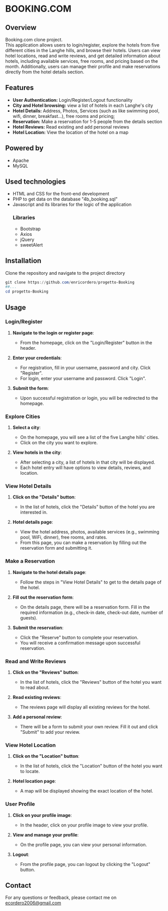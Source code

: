 # BOOKING.COM
## Overview
Booking.com clone project.<br> This application allows users to login/register, explore the hotels from five different cities in the Langhe hills, and browse their hotels. Users can view hotel locations, read and write reviews, and get detailed information about hotels, including available services, free rooms, and pricing based on the month. Additionally, users can manage their profile and make reservations directly from the hotel details section.
## Features
<ul>
    <li><b>User Authentication:</b> Login/Register/Logout functionality</li>
    <li><b>City and Hotel browsing:</b> view a list of hotels in each Langhe's city</li>
    <li><b>Hotel Details:</b> Address, Photos, Services (such as like swimming pool, wifi, dinner, breakfast...), free rooms and pricing;</li>
    <li><b>Reservation:</b> Make a reservation for 1-5 people from the details section </li>
    <li><b>Hotel Reviews:</b> Read existing and add personal reviews</li>
    <li><b>Hotel Location:</b> View the location of the hotel on a map </li>
</ul>

## Powered by
- Apache
- MySQL

## Used technologies
- HTML and CSS for the front-end development
- PHP to get data on the database "4b_booking.sql"
- Javascript and its libraries for the logic of the application
    ### Libraries
    - Bootstrap
    - Axios
    - jQuery
    - sweetAlert

## Installation
Clone the repository and navigate to the project directory<br>
```powershell
git clone https://github.com/enricordero/progetto-Booking
##...
cd progetto-Booking
```

## Usage
### Login/Register

1. **Navigate to the login or register page**:
   - From the homepage, click on the "Login/Register" button in the header.

2. **Enter your credentials**:
   - For registration, fill in your username, password and city. Click "Register".
   - For login, enter your username and password. Click "Login".

3. **Submit the form**:
   - Upon successful registration or login, you will be redirected to the homepage.

### Explore Cities

1. **Select a city**:
   - On the homepage, you will see a list of the five Langhe hills' cities.
   - Click on the city you want to explore.

2. **View hotels in the city**:
   - After selecting a city, a list of hotels in that city will be displayed.
   - Each hotel entry will have options to view details, reviews, and location.

### View Hotel Details

1. **Click on the "Details" button**:
   - In the list of hotels, click the "Details" button of the hotel you are interested in.

2. **Hotel details page**:
   - View the hotel address, photos, available services (e.g., swimming pool, WiFi, dinner), free rooms, and rates.
   - From this page, you can make a reservation by filling out the reservation form and submitting it.
### Make a Reservation

1. **Navigate to the hotel details page**:
   - Follow the steps in "View Hotel Details" to get to the details page of the hotel.

2. **Fill out the reservation form**:
   - On the details page, there will be a reservation form. Fill in the required information (e.g., check-in date, check-out date, number of guests).

3. **Submit the reservation**:
   - Click the "Reserve" button to complete your reservation.
   - You will receive a confirmation message upon successful reservation.

### Read and Write Reviews

1. **Click on the "Reviews" button**:
   - In the list of hotels, click the "Reviews" button of the hotel you want to read about.

2. **Read existing reviews**:
   - The reviews page will display all existing reviews for the hotel.

3. **Add a personal review**:
   - There will be a form to submit your own review. Fill it out and click "Submit" to add your review.

### View Hotel Location

1. **Click on the "Location" button**:
   - In the list of hotels, click the "Location" button of the hotel you want to locate.

2. **Hotel location page**:
   - A map will be displayed showing the exact location of the hotel.

### User Profile

1. **Click on your profile image**:
   - In the header, click on your profile image to view your profile.

2. **View and manage your profile**:
   - On the profile page, you can view your personal information.

3. **Logout**:
   - From the profile page, you can logout by clicking the "Logout" button.


## Contact
For any questions or feedback, please contact me on ecordero2006@gmail.com
